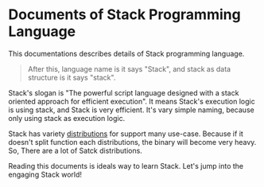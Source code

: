 # Documents of Stack Programming Language

This documentations describes details of Stack programming language.
> After this, language name is it says "Stack", and stack as data structure is it says "stack".

Stack's slogan is "The powerful script language designed with a stack oriented approach for efficient execution". It means Stack's execution logic is using stack, and Stack is very efficient.
It's vary simple naming, because only using stack as execution logic.

Stack has variety [distributions](./distributions_list.md) for support many use-case.
Because if it doesn't split function each distributions, the binary will become very heavy.
So, There are a lot of Satck distributions.

Reading this documents is ideals way to learn Stack. 
Let's jump into the engaging Stack world!

